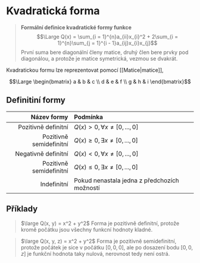 # Kvadratická forma



>**Formální definice kvadratické formy funkce**
>$$\Large Q(x) = \sum_{i = 1}^{n}a_{ii}x_{i}^2 + 2\sum_{i = 1}^{n}\sum_{j = 1}^{i - 1}a_{ij}x_{i}x_{j}$$
První suma bere diagonální členy matice, druhý člen bere prvky pod diagonálou, a protože je matice symetrická, vezmou se dvakrát.


Kvadratickou formu lze reprezentovat pomocí [[Matice|matice]],

$$\Large
\begin{bmatrix}
a & b & c \\ 
d & e & f \\ 
g & h & i
\end{bmatrix}$$

## Definitiní formy
|Název formy|Podmínka|
|--:|:--|
|Pozitivně definitní|$Q(x) \gt 0, \forall x \not= [0, ..., 0]$|
|Pozitivně semidefinitní|$Q(x) \ge 0, \exists x \not= [0, ..., 0]$|
|Negativně definitní|$Q(x) \lt 0, \forall x \not= [0, ..., 0]$|
|Pozitivně semidefinitní|$Q(x) \le 0, \exists x \not= [0, ..., 0]$|
|Indefinitní|Pokud nenastala jedna z předchozích možností|

## Příklady

>$\large Q(x, y) = x^2 + y^2$
>Forma je pozitivně definitní, protože kromě počátku jsou všechny funkcní hodnoty kladné.

>$\large Q(x, y, z) = x^2 + y^2$
>Forma je pozitivně semidefinitní, protože počátek je sice v počátku $[0, 0, 0]$, ale po dosazení bodu $[0, 0, z]$ je funkční hodnota taky nulová, nerovnost tedy není ostrá.
